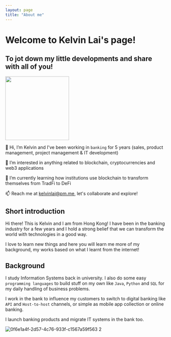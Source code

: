 ```yaml
---
layout: page
title: "About me"
---
```

# Welcome to Kelvin Lai's page!
## To jot down my little developments and share with all of you!

<img src="https://user-images.githubusercontent.com/76480688/172614606-fd78c2d2-7589-41a4-a6c3-fc19c45cde87.png" width="200" height="200">

👋 Hi, I’m Kelvin and I've been working in `banking` for 5 years (sales, product management, project management & IT development)

👀 I’m interested in anything related to blockchain, cryptocurrencies and web3 applications

🌱 I’m currently learning how institutions use blockchain to transform themselves from TradFi to DeFi

📫 Reach me at kelvinlai@pm.me, let's collaborate and explore!


## Short introduction

Hi there! This is Kelvin and I am from Hong Kong! I have been in the banking industry for a few years and I hold a strong belief that we can transform the world with technologies in a good way. 

I love to learn new things and here you will learn me more of my background, my works based on what I learnt from the internet!


## Background

I study Information Systems back in university. I also do some easy `programming languages` to build stuff on my own like `Java`, `Python` and `SQL` for my daily handling of business problems.

I work in the bank to influence my customers to switch to digital banking like `API` and `Host-to-host` channels, or simple as mobile app collection or online banking.

I launch banking products and migrate IT systems in the bank too. 

![0f6e1a4f-2d57-4c76-933f-c1567a59f563 2](https://user-images.githubusercontent.com/76480688/172675397-b05f171a-a814-41bb-a6c6-4d946f00fa81.jpg)

